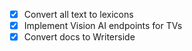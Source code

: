 - [x] Convert all text to lexicons
- [x] Implement Vision AI endpoints for TVs
- [x] Convert docs to Writerside